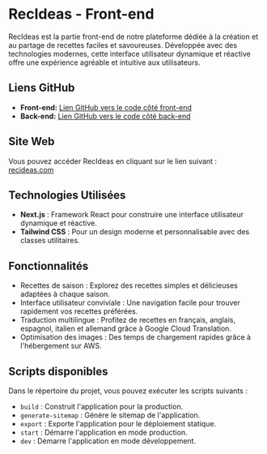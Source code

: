 # RecIdeas - Front-end

RecIdeas est la partie front-end de notre plateforme dédiée à la création et au partage de recettes faciles et savoureuses. Développée avec des technologies modernes, cette interface utilisateur dynamique et réactive offre une expérience agréable et intuitive aux utilisateurs.

## Liens GitHub

- **Front-end:** [Lien GitHub vers le code côté front-end](https://github.com/MaximeTheneau/RecIdeas-Front)
- **Back-end:** [Lien GitHub vers le code côté back-end](https://github.com/MaximeTheneau/RecIdeas-Back)

## Site Web

Vous pouvez accéder RecIdeas en cliquant sur le lien suivant : [recideas.com](https://recideas.com)

## Technologies Utilisées

- **Next.js** : Framework React pour construire une interface utilisateur dynamique et réactive.
- **Tailwind CSS** : Pour un design moderne et personnalisable avec des classes utilitaires.

## Fonctionnalités

- Recettes de saison : Explorez des recettes simples et délicieuses adaptées à chaque saison.
- Interface utilisateur conviviale : Une navigation facile pour trouver rapidement vos recettes préférées.
- Traduction multilingue : Profitez de recettes en français, anglais, espagnol, italien et allemand grâce à Google Cloud Translation.
- Optimisation des images : Des temps de chargement rapides grâce à l'hébergement sur AWS.

## Scripts disponibles

Dans le répertoire du projet, vous pouvez exécuter les scripts suivants :

- `build` : Construit l'application pour la production.
- `generate-sitemap` : Génère le sitemap de l'application.
- `export` : Exporte l'application pour le déploiement statique.
- `start` : Démarre l'application en mode production.
- `dev` : Démarre l'application en mode développement.